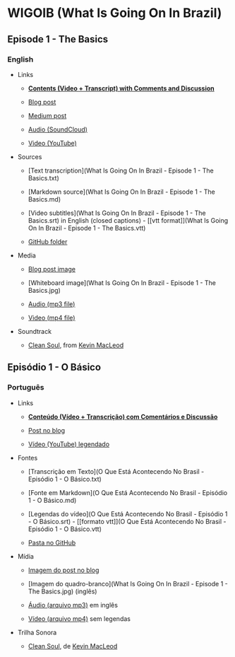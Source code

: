 # WIGOIB (What Is Going On In Brazil)

## Episode 1 - The Basics

### English

- Links

  - [**Contents (Video + Transcript) with Comments and Discussion**](https://discuss.whatisgoingoninbrazil.com/t/17)

  - [Blog post](https://whatisgoingoninbrazil.com/2016/05/31/episode-1-the-basics/)

  - [Medium post](https://medium.com/what-is-going-on-in-brazil/what-is-going-on-in-brazil-episode-1-the-basics-dc59aaaa6f1c)

  - [Audio (SoundCloud)](https://soundcloud.com/whatisgoingoninbrazil/what-is-going-on-in-brazil-episode-1-the-basics)

  - [Video (YouTube)](https://www.youtube.com/watch?v=nhTFWMW2hqY?cc_load_policy=1)

- Sources

  - [Text transcription](What Is Going On In Brazil - Episode 1 - The Basics.txt)

  - [Markdown source](What Is Going On In Brazil - Episode 1 - The Basics.md)

  - [Video subtitles](What Is Going On In Brazil - Episode 1 - The Basics.srt) in English (closed captions) - [\[vtt format\]](What Is Going On In Brazil - Episode 1 - The Basics.vtt)

  - [GitHub folder](https://github.com/WhatIsGoingOnInBrazil/WIGOIB/tree/master/Episode%201%20-%20The%20Basics)

- Media

  - [Blog post image](https://www.pexels.com/photo/sky-earth-galaxy-universe-2422/)

  - [Whiteboard image](What Is Going On In Brazil - Episode 1 - The Basics.jpg)

  - [Audio (mp3 file)](https://www.dropbox.com/sh/uythg3m3vmrecxj/AACiShhoS3rB3b31oPO72ZQJa/Episode%201%20-%20The%20Basics/What%20Is%20Going%20On%20In%20Brazil%20-%20Episode%201%20-%20The%20Basics.mp3?dl=0)

  - [Video (mp4 file)](https://www.dropbox.com/sh/uythg3m3vmrecxj/AAAkC3TCvj3ZSwJuZV2Q_zOva/Episode%201%20-%20The%20Basics/What%20Is%20Going%20On%20In%20Brazil%20-%20Episode%201%20-%20The%20Basics.mp4?dl=0)

- Soundtrack

  - [Clean Soul](http://incompetech.com/music/royalty-free/index.html?isrc=USUAN1300033), from [Kevin MacLeod](https://en.wikipedia.org/wiki/Kevin_MacLeod_%28musician%29)

## Episódio 1 - O Básico

### Português

- Links

  - [**Conteúdo (Vídeo + Transcrição) com Comentários e Discussão**](https://discuss.whatisgoingoninbrazil.com/t/18)

  - [Post no blog](https://whatisgoingoninbrazil.com/2016/05/31/episodio-1-o-basico/)

  - [Vídeo (YouTube) legendado](https://www.youtube.com/watch?v=nhTFWMW2hqY?hl=pt&cc_lang_pref=pt&cc_load_policy=1)

- Fontes

  - [Transcrição em Texto](O Que Está Acontecendo No Brasil - Episódio 1 - O Básico.txt)

  - [Fonte em Markdown](O Que Está Acontecendo No Brasil - Episódio 1 - O Básico.md)

  - [Legendas do vídeo](O Que Está Acontecendo No Brasil - Episódio 1 - O Básico.srt) - [\[formato vtt\]](O Que Está Acontecendo No Brasil - Episódio 1 - O Básico.vtt)

  - [Pasta no GitHub](https://github.com/WhatIsGoingOnInBrazil/WIGOIB/tree/master/Episode%201%20-%20The%20Basics)

- Mídia

  - [Imagem do post no blog](https://www.pexels.com/photo/sky-earth-galaxy-universe-2422/)

  - [Imagem do quadro-branco](What Is Going On In Brazil - Episode 1 - The Basics.jpg) (inglês)

  - [Áudio (arquivo mp3)](https://www.dropbox.com/sh/uythg3m3vmrecxj/AACiShhoS3rB3b31oPO72ZQJa/Episode%201%20-%20The%20Basics/What%20Is%20Going%20On%20In%20Brazil%20-%20Episode%201%20-%20The%20Basics.mp3?dl=0) em inglês

  - [Vídeo (arquivo mp4)](https://www.dropbox.com/sh/uythg3m3vmrecxj/AAAkC3TCvj3ZSwJuZV2Q_zOva/Episode%201%20-%20The%20Basics/What%20Is%20Going%20On%20In%20Brazil%20-%20Episode%201%20-%20The%20Basics.mp4?dl=0) sem legendas

- Trilha Sonora

  - [Clean Soul](http://incompetech.com/music/royalty-free/index.html?isrc=USUAN1300033), de [Kevin MacLeod](https://en.wikipedia.org/wiki/Kevin_MacLeod_%28musician%29)

